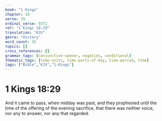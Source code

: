 ```yaml
---
book: "1 Kings"
chapter: 18
verse: 29
ordinal_verse: 9371
ref: "1 Kings 18:29"
translation: "KJV"
genre: "History"
word_count: 35
topics: []
cross_references: []
grammar_tags: [conjunctive-opener, negation, conditional]
thematic_tags: [time-units, time-parts-of-day, time-period, time]
tags: ["Bible","KJV","1-Kings"]
---
```


# 1 Kings 18:29

And it came to pass, when midday was past, and they prophesied until the time of the offering of the evening sacrifice, that there was neither voice, nor any to answer, nor any that regarded.
